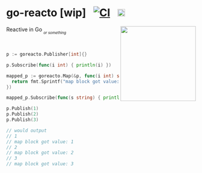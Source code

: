 # go-reacto [wip] &nbsp; [![CI](https://github.com/marcantoineg/go-reacto/actions/workflows/ci.yml/badge.svg)](https://github.com/marcantoineg/go-reacto/actions/workflows/ci.yml) &nbsp; <img height="20px" src="https://img.shields.io/badge/Golang-FFFFFF?logo=go&style=flat">

<img src="https://user-images.githubusercontent.com/16008095/215646733-8fcc1bc6-d2e8-4578-904e-866c8315d943.png" width=200px align=right>

Reactive in Go
<sub><sub><em>or something</em></sub></sub>

<br>

```go
p := goreacto.Publisher[int]{}

p.Subscribe(func(i int) { println(i) })

mapped_p := goreacto.Map(&p, func(i int) string {
  return fmt.Sprintf("map block got value: %d", i)
})

mapped_p.Subscribe(func(s string) { println(s) })

p.Publish(1)
p.Publish(2)
p.Publish(3)

// would output
// 1
// map block got value: 1
// 2
// map block got value: 2
// 3
// map block got value: 3
```
